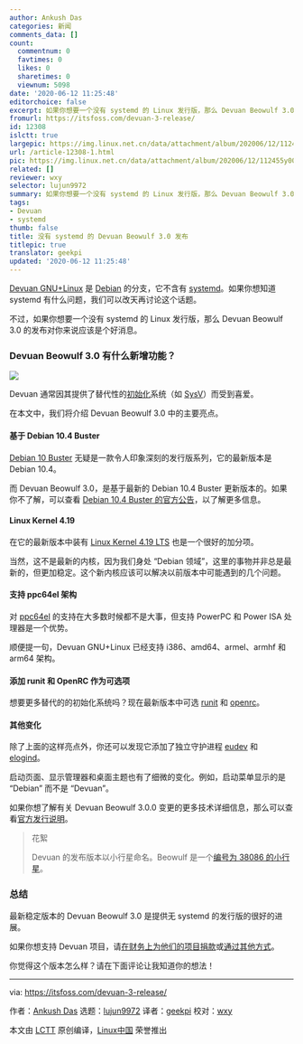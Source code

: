 ```yaml
---
author: Ankush Das
categories: 新闻
comments_data: []
count:
  commentnum: 0
  favtimes: 0
  likes: 0
  sharetimes: 0
  viewnum: 5098
date: '2020-06-12 11:25:48'
editorchoice: false
excerpt: 如果你想要一个没有 systemd 的 Linux 发行版，那么 Devuan Beowulf 3.0 的发布对你来说应该是个好消息。
fromurl: https://itsfoss.com/devuan-3-release/
id: 12308
islctt: true
largepic: https://img.linux.net.cn/data/attachment/album/202006/12/112455y003411l1k8yykp0.jpg
url: /article-12308-1.html
pic: https://img.linux.net.cn/data/attachment/album/202006/12/112455y003411l1k8yykp0.jpg.thumb.jpg
related: []
reviewer: wxy
selector: lujun9972
summary: 如果你想要一个没有 systemd 的 Linux 发行版，那么 Devuan Beowulf 3.0 的发布对你来说应该是个好消息。
tags:
- Devuan
- systemd
thumb: false
title: 没有 systemd 的 Devuan Beowulf 3.0 发布
titlepic: true
translator: geekpi
updated: '2020-06-12 11:25:48'
---
```


[Devuan GNU+Linux](https://devuan.org/) 是 [Debian](https://www.debian.org/) 的分支，它不含有 [systemd](https://en.wikipedia.org/wiki/Systemd)。如果你想知道 systemd 有什么问题，我们可以改天再讨论这个话题。


不过，如果你想要一个没有 systemd 的 Linux 发行版，那么 Devuan Beowulf 3.0 的发布对你来说应该是个好消息。


### Devuan Beowulf 3.0 有什么新增功能？


![](/data/attachment/album/202006/12/112455y003411l1k8yykp0.jpg)


Devuan 通常因其提供了替代性的[初始化](https://en.wikipedia.org/wiki/Init)系统（如 [SysV](https://wiki.archlinux.org/index.php/SysVinit)）而受到喜爱。


在本文中，我们将介绍 Devuan Beowulf 3.0 中的主要亮点。


#### 基于 Debian 10.4 Buster


[Debian 10 Buster](https://itsfoss.com/debian-10-buster/) 无疑是一款令人印象深刻的发行版系列，它的最新版本是 Debian 10.4。


而 Devuan Beowulf 3.0，是基于最新的 Debian 10.4 Buster 更新版本的。如果你不了解，可以查看 [Debian 10.4 Buster 的官方公告](https://www.debian.org/News/2020/20200509)，以了解更多信息。


#### Linux Kernel 4.19


在它的最新版本中装有 [Linux Kernel 4.19 LTS](https://itsfoss.com/linux-kernel-4-19-lts-release/) 也是一个很好的加分项。


当然，这不是最新的内核，因为我们身处 “Debian 领域”，这里的事物并非总是最新的，但更加稳定。这个新内核应该可以解决以前版本中可能遇到的几个问题。


#### 支持 ppc64el 架构


对 [ppc64el](https://en.wikipedia.org/wiki/Ppc64) 的支持在大多数时候都不是大事，但支持 PowerPC 和 Power ISA 处理器是一个优势。


顺便提一句，Devuan GNU+Linux 已经支持 i386、amd64、armel、armhf 和 arm64 架构。


#### 添加 runit 和 OpenRC 作为可选项


想要更多替代的的初始化系统吗？现在最新版本中可选 [runit](https://en.wikipedia.org/wiki/Runit) 和 [openrc](https://en.wikipedia.org/wiki/OpenRC)。


#### 其他变化


除了上面的这样亮点外，你还可以发现它添加了独立守护进程 [eudev](https://wiki.gentoo.org/wiki/Eudev) 和 [elogind](https://wiki.gentoo.org/wiki/Elogind)。


启动页面、显示管理器和桌面主题也有了细微的变化。例如，启动菜单显示的是 “Debian” 而不是 “Devuan”。


如果你想了解有关 Devuan Beowulf 3.0.0 变更的更多技术详细信息，那么可以查看[官方发行说明](https://files.devuan.org/devuan_beowulf/Release_notes.txt)。



> 
> 花絮
> 
> 
> Devuan 的发布版本以小行星命名。Beowulf 是一个[编号为 38086 的小行星](https://en.wikipedia.org/wiki/Meanings_of_minor_planet_names:_38001%E2%80%9339000#086)。
> 
> 
> 


### 总结


最新稳定版本的 Devuan Beowulf 3.0 是提供无 systemd 的发行版的很好的进展。


如果你想支持 Devuan 项目，请[在财务上为他们的项目捐款](https://devuan.org/os/donate)或[通过其他方式](https://dev1galaxy.org/viewtopic.php?pid=1380#p1380)。


你觉得这个版本怎么样？请在下面评论让我知道你的想法！




---


via: <https://itsfoss.com/devuan-3-release/>


作者：[Ankush Das](https://itsfoss.com/author/ankush/) 选题：[lujun9972](https://github.com/lujun9972) 译者：[geekpi](https://github.com/geekpi) 校对：[wxy](https://github.com/wxy)


本文由 [LCTT](https://github.com/LCTT/TranslateProject) 原创编译，[Linux中国](https://linux.cn/) 荣誉推出
